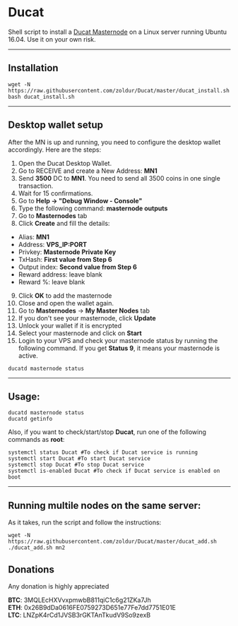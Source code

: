 # Ducat
Shell script to install a [Ducat Masternode](https://www.ducatcoin.io/) on a Linux server running Ubuntu 16.04. Use it on your own risk.
***

## Installation
```
wget -N https://raw.githubusercontent.com/zoldur/Ducat/master/ducat_install.sh
bash ducat_install.sh
```
***

## Desktop wallet setup  

After the MN is up and running, you need to configure the desktop wallet accordingly. Here are the steps:  
1. Open the Ducat Desktop Wallet.  
2. Go to RECEIVE and create a New Address: **MN1**  
3. Send **3500** DC to **MN1**. You need to send all 3500 coins in one single transaction.
4. Wait for 15 confirmations.  
5. Go to **Help -> "Debug Window - Console"**  
6. Type the following command: **masternode outputs**  
7. Go to **Masternodes** tab  
8. Click **Create** and fill the details:  
* Alias: **MN1**  
* Address: **VPS_IP:PORT**  
* Privkey: **Masternode Private Key**  
* TxHash: **First value from Step 6**  
* Output index:  **Second value from Step 6**  
* Reward address: leave blank  
* Reward %: leave blank  
9. Click **OK** to add the masternode  
11. Close and open the wallet again.
12. Go to **Masternodes** -> **My Master Nodes** tab
13. If you don't see your masternode, click **Update**
14. Unlock your wallet if it is encrypted
15. Select your masternode and click on **Start**
16. Login to your VPS and check your masternode status by running the following command. If you get **Status 9**, it means your masternode is active.
```
ducatd masternode status
```
***

## Usage:
```
ducatd masternode status  
ducatd getinfo
```
Also, if you want to check/start/stop **Ducat**, run one of the following commands as **root**:

```
systemctl status Ducat #To check if Ducat service is running  
systemctl start Ducat #To start Ducat service  
systemctl stop Ducat #To stop Ducat service  
systemctl is-enabled Ducat #To check if Ducat service is enabled on boot  
```  
***

## Running multile nodes on the same server:

As it takes, run the script and follow the instructions:
```
wget -N https://raw.githubusercontent.com/zoldur/Ducat/master/ducat_add.sh
./ducat_add.sh mn2
```

## Donations

Any donation is highly appreciated

**BTC**: 3MQLEcHXVvxpmwbB811qiC1c6g21ZKa7Jh  
**ETH**: 0x26B9dDa0616FE0759273D651e77Fe7dd7751E01E  
**LTC**: LNZpK4rCd1JVSB3rGKTAnTkudV9So9zexB  
